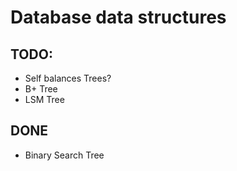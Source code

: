 # Database data structures

## TODO:
- Self balances Trees?
- B+ Tree
- LSM Tree

## DONE
- Binary Search Tree